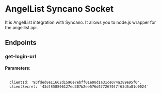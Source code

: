 # AngelList Syncano Socket

It is AngelList integration with Syncano. It allows you to node.js wrapper for the angellist api.

## Endpoints

### get-login-url

#### Parameters:
```

  clientId: '93fded8e11662d1596e7ebff01e98d1a31ce074a389e95f0',
  clientSecret: '43df858806127ed307b2ee576d4772670f7f63d5a81c0024'
```

